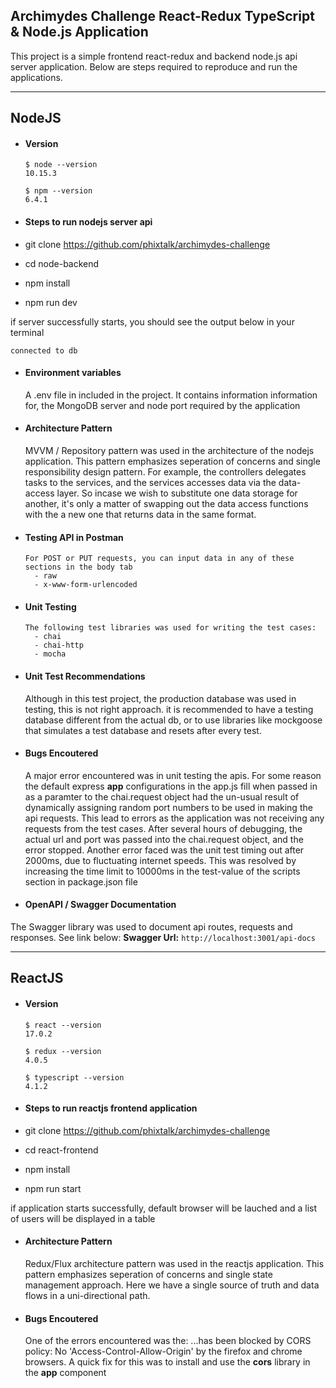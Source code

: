 ## Archimydes Challenge React-Redux TypeScript & Node.js Application

This project is a simple frontend react-redux and backend node.js api server application.
Below are steps required to reproduce and run the applications.

---

## NodeJS

- #### Version

      $ node --version
      10.15.3

      $ npm --version
      6.4.1

- #### Steps to run nodejs server api

- git clone https://github.com/phixtalk/archimydes-challenge
- cd node-backend
- npm install
- npm run dev

if server successfully starts, you should see the output below in your terminal

    connected to db

- #### Environment variables

  A .env file in included in the project. It contains information information for, the MongoDB server and node
  port required by the application

- #### Architecture Pattern

  MVVM / Repository pattern was used in the architecture of the nodejs application. This pattern emphasizes seperation of concerns and single responsibility design pattern. For example, the controllers delegates tasks to the services, and the services accesses data via the data-access layer. So incase we wish to substitute one data storage for another, it's only a matter of swapping out the data access functions with the a new one that returns data in the same format.

- #### Testing API in Postman

      For POST or PUT requests, you can input data in any of these sections in the body tab
        - raw
        - x-www-form-urlencoded

- #### Unit Testing

      The following test libraries was used for writing the test cases:
        - chai
        - chai-http
        - mocha

- #### Unit Test Recommendations

  Although in this test project, the production database was used in testing, this is not right approach.
  it is recommended to have a testing database different from the actual db, or to use libraries like mockgoose that simulates a test database and resets after every test.

- #### Bugs Encoutered

  A major error encountered was in unit testing the apis. For some reason the default express **app** configurations in the app.js fill when passed in as a paramter to the chai.request object had the un-usual result of dynamically assigning random port numbers to be used in making the api requests. This lead to errors as the application was not receiving any requests from the test cases.
  After several hours of debugging, the actual url and port was passed into the chai.request object, and the error stopped.
  Another error faced was the unit test timing out after 2000ms, due to fluctuating internet speeds.
  This was resolved by increasing the time limit to 10000ms in the test-value of the scripts section in package.json file

- #### OpenAPI / Swagger Documentation

The Swagger library was used to document api routes, requests and responses. See link below:
**Swagger Url:** `http://localhost:3001/api-docs`

---

## ReactJS

- #### Version

      $ react --version
      17.0.2

      $ redux --version
      4.0.5

      $ typescript --version
      4.1.2

- #### Steps to run reactjs frontend application

- git clone https://github.com/phixtalk/archimydes-challenge
- cd react-frontend
- npm install
- npm run start

if application starts successfully, default browser will be lauched and a list of users will be displayed in a table

- #### Architecture Pattern

  Redux/Flux architecture pattern was used in the reactjs application.
  This pattern emphasizes seperation of concerns and single state management approach. Here we have a single source of truth and data flows in a uni-directional path.

- #### Bugs Encoutered

  One of the errors encountered was the:
  ...has been blocked by CORS policy: No 'Access-Control-Allow-Origin'
  by the firefox and chrome browsers.
  A quick fix for this was to install and use the **cors** library in the **app** component

